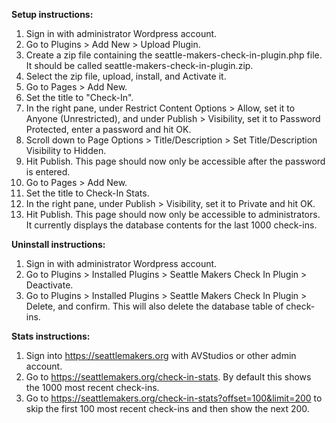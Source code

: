 **Setup instructions:**
1. Sign in with administrator Wordpress account.
2. Go to Plugins > Add New > Upload Plugin.
3. Create a zip file containing the seattle-makers-check-in-plugin.php file. It should be called seattle-makers-check-in-plugin.zip.
4. Select the zip file, upload, install, and Activate it.
5. Go to Pages > Add New.
6. Set the title to "Check-In".
7. In the right pane, under Restrict Content Options > Allow, set it to Anyone (Unrestricted), and under Publish > Visibility, set it to Password Protected, enter a password and hit OK.
8. Scroll down to Page Options > Title/Description > Set Title/Description Visibility to Hidden.
9. Hit Publish. This page should now only be accessible after the password is entered.
10. Go to Pages > Add New.
11. Set the title to Check-In Stats.
12. In the right pane, under Publish > Visibility, set it to Private and hit OK.
13. Hit Publish. This page should now only be accessible to administrators. It currently displays the database contents for the last 1000 check-ins.

**Uninstall instructions:**
1. Sign in with administrator Wordpress account.
2. Go to Plugins > Installed Plugins > Seattle Makers Check In Plugin > Deactivate.
3. Go to Plugins > Installed Plugins > Seattle Makers Check In Plugin > Delete, and confirm. This will also delete the database table of check-ins.

**Stats instructions:**
1. Sign into https://seattlemakers.org with AVStudios or other admin account.
2. Go to https://seattlemakers.org/check-in-stats. By default this shows the 1000 most recent check-ins.
3. Go to https://seattlemakers.org/check-in-stats?offset=100&limit=200 to skip the first 100 most recent check-ins and then show the next 200.

